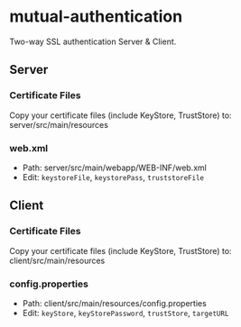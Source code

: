 # mutual-authentication
Two-way SSL authentication Server & Client.

## Server
### Certificate Files
Copy your certificate files (include KeyStore, TrustStore) to: server/src/main/resources

### web.xml
* Path: server/src/main/webapp/WEB-INF/web.xml
* Edit: `keystoreFile`, `keystorePass`, `truststoreFile`

## Client
### Certificate Files
Copy your certificate files (include KeyStore, TrustStore) to: client/src/main/resources

### config.properties
* Path: client/src/main/resources/config.properties
* Edit: `keyStore`, `keyStorePassword`, `trustStore`, `targetURL`
